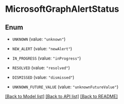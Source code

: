 # MicrosoftGraphAlertStatus

## Enum


* `UNKNOWN` (value: `"unknown"`)

* `NEW_ALERT` (value: `"newAlert"`)

* `IN_PROGRESS` (value: `"inProgress"`)

* `RESOLVED` (value: `"resolved"`)

* `DISMISSED` (value: `"dismissed"`)

* `UNKNOWN_FUTURE_VALUE` (value: `"unknownFutureValue"`)


[[Back to Model list]](../README.md#documentation-for-models) [[Back to API list]](../README.md#documentation-for-api-endpoints) [[Back to README]](../README.md)


